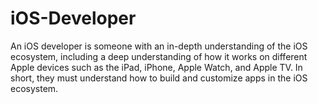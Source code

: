 # iOS-Developer
An iOS developer is someone with an in-depth understanding of the iOS ecosystem, including a deep understanding of how it works on different Apple devices such as the iPad, iPhone, Apple Watch, and Apple TV. In short, they must understand how to build and customize apps in the iOS ecosystem.
